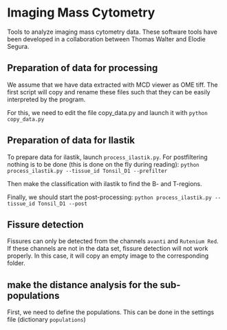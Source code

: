 # Imaging Mass Cytometry 

Tools to analyze imaging mass cytometry data.
These software tools have been developed in a collaboration between Thomas Walter and Elodie Segura. 

## Preparation of data for processing

We assume that we have data extracted with MCD viewer as OME tiff. 
The first script will copy and rename these files such that they can be easily interpreted by 
the program. 

For this, we need to edit the file copy_data.py and launch it with 
`python copy_data.py`

## Preparation of data for Ilastik

To prepare data for ilastik, launch `process_ilastik.py`. For postfiltering
nothing is to be done (this is done on the fly during reading):
`python process_ilastik.py --tissue_id Tonsil_D1 --prefilter`

Then make the classification with ilastik to find the B- and T-regions.

Finally, we should start the post-processing:
`python process_ilastik.py --tissue_id Tonsil_D1 --post`

## Fissure detection

Fissures can only be detected from the channels `avanti` and `Rutenium Red`. 
If these channels are not in the data set, fissure detection will not work properly. 
In this case, it will copy an empty image to the corresponding folder.

## make the distance analysis for the sub-populations

First, we need to define the populations. This can be done in the settings file
(dictionary `populations`)
